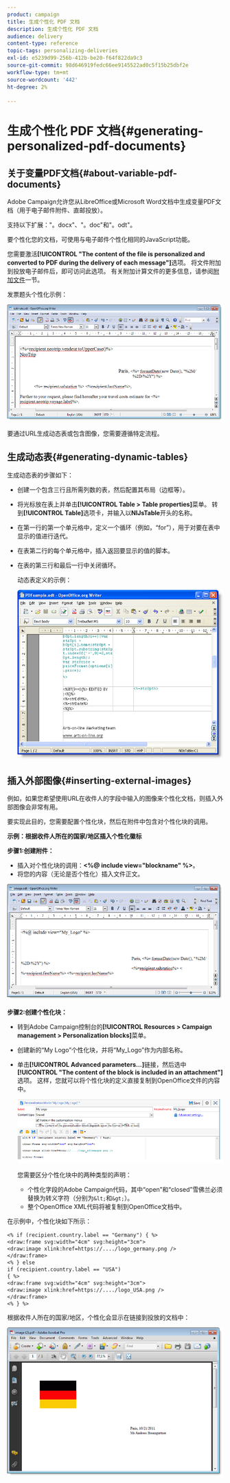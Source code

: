 ```yaml
---
product: campaign
title: 生成个性化 PDF 文档
description: 生成个性化 PDF 文档
audience: delivery
content-type: reference
topic-tags: personalizing-deliveries
exl-id: e5239d99-256b-412b-be20-f64f822da9c3
source-git-commit: 98d646919fedc66ee9145522ad0c5f15b25dbf2e
workflow-type: tm+mt
source-wordcount: '442'
ht-degree: 2%

---
```


# 生成个性化 PDF 文档{#generating-personalized-pdf-documents}

## 关于变量PDF文档{#about-variable-pdf-documents}

Adobe Campaign允许您从LibreOffice或Microsoft Word文档中生成变量PDF文档（用于电子邮件附件、直邮投放）。

支持以下扩展：&quot;。docx&quot;、&quot;。doc&quot;和&quot;。odt&quot;。

要个性化您的文档，可使用与电子邮件个性化相同的JavaScript功能。

您需要激活&#x200B;**[!UICONTROL "The content of the file is personalized and converted to PDF during the delivery of each message"]**&#x200B;选项。 将文件附加到投放电子邮件后，即可访问此选项。 有关附加计算文件的更多信息，请参阅[附加文件](../../delivery/using/attaching-files.md)一节。

发票题头个性化示例：

![](assets/s_ncs_pdf_simple.png)

要通过URL生成动态表或包含图像，您需要遵循特定流程。

## 生成动态表{#generating-dynamic-tables}

生成动态表的步骤如下：

* 创建一个包含三行且所需列数的表，然后配置其布局（边框等）。
* 将光标放在表上并单击&#x200B;**[!UICONTROL Table > Table properties]**&#x200B;菜单。 转到&#x200B;**[!UICONTROL Table]**&#x200B;选项卡，并输入以&#x200B;**NlJsTable**&#x200B;开头的名称。
* 在第一行的第一个单元格中，定义一个循环（例如，“for”），用于对要在表中显示的值进行迭代。
* 在表第二行的每个单元格中，插入返回要显示的值的脚本。
* 在表的第三行和最后一行中关闭循环。

   动态表定义的示例：

   ![](assets/s_ncs_pdf_table.png)

## 插入外部图像{#inserting-external-images}

例如，如果您希望使用URL在收件人的字段中输入的图像来个性化文档，则插入外部图像会非常有用。

要实现此目的，您需要配置个性化块，然后在附件中包含对个性化块的调用。

**示例：根据收件人所在的国家/地区插入个性化徽标**

**步骤1:创建附件：**

* 插入对个性化块的调用：**&lt;%@ include view=&quot;blockname&quot; %>**。
* 将您的内容（无论是否个性化）插入文件正文。

![](assets/s_ncs_open_office_blocdeperso.png)

**步骤2:创建个性化块：**

* 转到Adobe Campaign控制台的&#x200B;**[!UICONTROL Resources > Campaign management > Personalization blocks]**&#x200B;菜单。
* 创建新的“My Logo”个性化块，并将“My_Logo”作为内部名称。
* 单击&#x200B;**[!UICONTROL Advanced parameters...]**&#x200B;链接，然后选中&#x200B;**[!UICONTROL "The content of the block is included in an attachment"]**&#x200B;选项。 这样，您就可以将个性化块的定义直接复制到OpenOffice文件的内容中。

   ![](assets/s_ncs_pdf_bloc_option.png)

   您需要区分个性化块中的两种类型的声明：

   * 个性化字段的Adobe Campaign代码，其中“open”和“closed”雪佛兰必须替换为转义字符（分别为`&lt;`和`&gt;`）。
   * 整个OpenOffice XML代码将被复制到OpenOffice文档中。

在示例中，个性化块如下所示：

```
<% if (recipient.country.label == "Germany") { %>
<draw:frame svg:width="4cm" svg:height="3cm">
<draw:image xlink:href=https://..../logo_germany.png />
</draw:frame>
<% } else
if (recipient.country.label == "USA")
{ %>
<draw:frame svg:width="4cm" svg:height="3cm">
<draw:image xlink:href=https://..../logo_USA.png />
</draw:frame>
<% } %>
```

根据收件人所在的国家/地区，个性化会显示在链接到投放的文档中：

![](assets/s_ncs_pdf_result.png)

